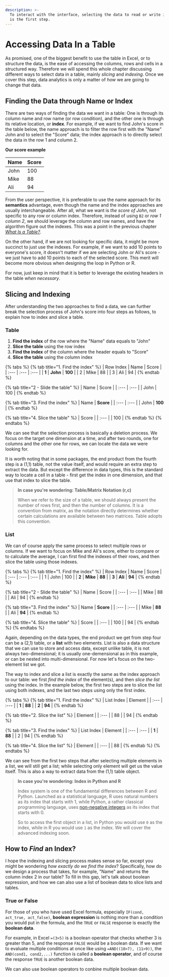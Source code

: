 ```yaml
---
description: >-
  To interact with the interface, selecting the data to read or write in a table
  is the first step.
---
```


# Accessing Data In a Table

As promised, one of the biggest benefit to use the table in Excel, or to structure the data, is the ease of accessing the columns, rows and cells in a structured way. Therefore we will spend this whole chapter discussing different ways to select data in a table, mainly _slicing_ and _indexing_. Once we cover this step, data analytics is only a matter of _how_ we are going to change that data.

## Finding the Data through Name or Index

There are two ways of finding the data we want in a table: One is through its column name and row name \(or row condition\), and the other one is through its relative location, or **index**. For example, if we want to find John's score in the table below, the name approach is to filter the row first with the "Name" John and to select the "Score" data; the index approach is to directly select the data in the row 1 and column 2.

**Our score example**

| Name | Score |
| :--- | :--- |
| John | 100 |
| Mike | 88 |
| Ali | 94 |

From the user perspective, it is preferable to use the name approach for its **semantics** advantage, even though the name and the index approaches are usually interchangeable. After all, what we want is _the score of John_, not specific to any row or column index. Therefore, instead of using `B2` or _row 1 column 2_, we should leverage the column and row names, and have the algorithm figure out the indexes. This was a point in the previous chapter [_What Is a Table?_](what-is-a-table.md).

On the other hand, if we are not looking for specific data, it might be more succinct to just use the indexes. For example, if we want to add 10 points to everyone's score, it doesn't matter if we are selecting John or Ali's score - we just have to add 10 points to each of the selected score. This merit will become more obvious when designing the loop in Python or R. 

For now, just keep in mind that it is better to leverage the existing headers in the table _when necessary_.

## Slicing and Indexing

After understanding the two approaches to find a data, we can further break the selection process of John's score into four steps as follows, to explain how to index and slice a table.

### Table

1. **Find the index** of the row where the "Name" data equals to "John"
2. **Slice the table** using the row index
3. **Find the index** of the column where the header equals to "Score"
4. **Slice the table** using the column index

{% tabs %}
{% tab title="1. Find the index" %}
| Row Index | Name | Score |
| :--- | :--- | :--- |
| **1** | **John** | **100** |
| 2 | Mike | 88 |
| 3 | Ali | 94 |
{% endtab %}

{% tab title="2 - Slide the table" %}
| Name | Score |
| :--- | :--- |
| John | 100 |
{% endtab %}

{% tab title="3. Find the index" %}
| Name | **Score** |
| :--- | :--- |
| John | **100** |
{% endtab %}

{% tab title="4. Slice the table" %}
| Score |
| :--- |
| 100 |
{% endtab %}
{% endtabs %}

We can see that the selection process is basically a deletion process. We focus on the target one dimension at a time, and after two rounds, one for columns and the other one for rows, we can locate the data we were looking for.

It is worth noting that in some packages, the end product from the fourth step is a \(1,1\) table, not the value itself, and would require an extra step to extract the data. But except the difference in data types, this is the standard way to locate a cell in a table - first get the index in one dimension, and that use that index to slice the table.

> **In case you're wondering: Table/Matrix Notation \(r,c\)**
>
> When we refer to the size of a table, we should always present the number of rows first, and then the number of columns. It is a convention from matrix, as the notation directly determines whether certain calculations are available between two matrices. Table adopts this convention.

### List

We can of course apply the same process to select multiple rows or columns. If we want to focus on Mike and Ali's score, either to compare or to calculate the average, I can first find the indexes of their rows, and then slice the table using those indexes.

{% tabs %}
{% tab title="1. Find the index" %}
| Row Index | Name | Score |
| :--- | :--- | :--- |
| 1 | John | 100 |
| **2** | **Mike** | **88** |
| **3** | **Ali** | **94** |
{% endtab %}

{% tab title="2 - Slide the table" %}
| Name | Score |
| :--- | :--- |
| Mike | 88 |
| Ali | 94 |
{% endtab %}

{% tab title="3. Find the index" %}
| Name | **Score** |
| :--- | :--- |
| Mike | **88** |
| Ali | **94** |
{% endtab %}

{% tab title="4. Slice the table" %}
| Score |
| :--- |
| 100 |
| 94 |
{% endtab %}
{% endtabs %}

Again, depending on the data types, the end product we get from step four can be a \(2,1\) table, or a **list** with two elements. List is also a data structure that we can use to store and access data, except unlike table, it is not always two-dimensional; it is usually one-demensional as in this example, or can be nested into multi-dimensional. For now let's focus on the two-element list we got.

The way to index and slice a list is exactly the same as the index approach to our table: we first _find the index_ of the element\(s\), and then _slice the list_ using the index. In the example below, the first two steps are to slice the list using both indexes, and the last two steps using only the first index.

{% tabs %}
{% tab title="1. Find the index" %}
| List Index | Element |
| :--- | :--- |
| **1** | **88** |
| **2** | **94** |
{% endtab %}

{% tab title="2. Slice the list" %}
| Element |
| :--- |
| 88 |
| 94 |
{% endtab %}

{% tab title="3. Find the index" %}
| List Index | Element |
| :--- | :--- |
| **1** | **88** |
| 2 | 94 |
{% endtab %}

{% tab title="4. Slice the list" %}
| Element |
| :--- |
| 88 |
{% endtab %}
{% endtabs %}

We can see from the first two steps that after selecting multiple elements in a list, we will still get a list; while selecting only element will get us the value itself. This is also a way to extract data from the \(1,1\) table object.

> **In case you're wondering: Index in Python and R**
>
> Index system is one of the fundamental differences between R and Python. Launched as a statistical language, R uses natural numbers as its index that starts with 1, while Python, a rather classical programming language, uses [non-negative integers](https://en.wikipedia.org/wiki/Integer_%28computer_science%29) as its index that starts with 0.
>
> So to access the first object in a list, in Python you would use `0` as the index, while in R you would use `1` as the index. We will cover the advanced indexing soon.

## How to _Find_ an Index?

I hope the indexing and slicing process makes sense so far, except you might be wondering _how exactly do we find the index_? Specifically, how do we design a process that takes, for example, "Name" and returns the column index 2 in our table? To fill in this gap, let's talk about boolean expression, and how we can also use a list of boolean data to slice lists and tables.

### True or False

For those of you who have used Excel formula, especially `IF(cond, act_true, act_false)`, **boolean expression** is nothing more than a condition you would put in the formula, and the `TRUE` or `FALSE` response is exactly the **boolean data**. 

For example, in Excel `=(3>5)` is a boolean operator that checks whether 3 is greater than 5, and the response `FALSE` would be a boolean data. If we want to evaluate multiple conditions at once like using `=AND((10>7), (11>9))`, the `AND(cond1, cond2,...)` function is called a **boolean operator**, and of course the response `TRUE` is another boolean data.

We can also use boolean operators to conbine multiple boolean data. 

